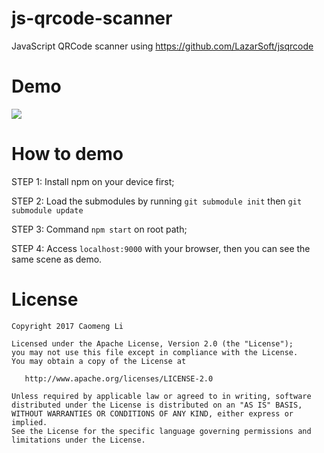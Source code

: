 # js-qrcode-scanner
JavaScript QRCode scanner using https://github.com/LazarSoft/jsqrcode

Demo
=======
![](https://github.com/licaomeng/js-qrcode-scanner/blob/master/js-qrcode-scanner.gif)

How to demo
=======
STEP 1: Install npm on your device first;

STEP 2: Load the submodules by running `git submodule init` then `git submodule update`

STEP 3: Command `npm start` on root path;

STEP 4: Access `localhost:9000` with your browser, then you can see the same scene as demo.


License
=======

    Copyright 2017 Caomeng Li

    Licensed under the Apache License, Version 2.0 (the "License");
    you may not use this file except in compliance with the License.
    You may obtain a copy of the License at

       http://www.apache.org/licenses/LICENSE-2.0

    Unless required by applicable law or agreed to in writing, software
    distributed under the License is distributed on an "AS IS" BASIS,
    WITHOUT WARRANTIES OR CONDITIONS OF ANY KIND, either express or implied.
    See the License for the specific language governing permissions and
    limitations under the License.
